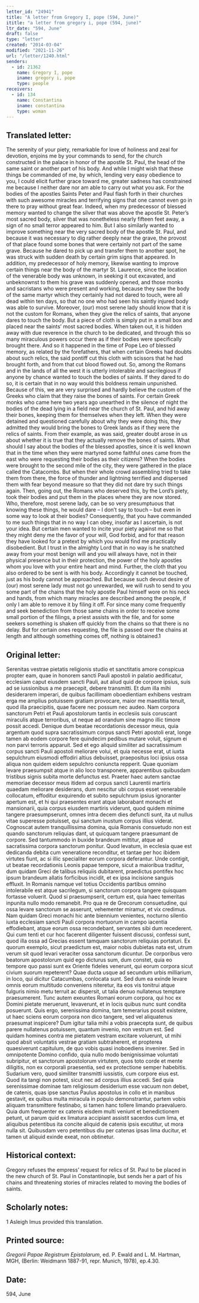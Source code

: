 ```yaml
---
letter_id: "24941"
title: "A letter from Gregory I, pope (594, June)"
ititle: "a letter from gregory i, pope (594, june)"
ltr_date: "594, June"
draft: false
type: "letter"
created: "2014-03-04"
modified: "2021-11-26"
url: "/letter/1240.html"
senders:
  - id: 21362
    name: Gregory I, pope
    iname: gregory i, pope
    type: people
receivers:
  - id: 134
    name: Constantina
    iname: constantina
    type: woman
---
```

<h2> Translated letter:</h2>The serenity of your piety, remarkable for love of holiness and zeal for devotion, enjoins me by your commands to send, for the church constructed in the palace in honor of the apostle St. Paul, the head of the same saint or another part of his body.  And while I might wish that these things be commanded of me, by which, lending very easy obedience to you, I could elicit further grace toward me, greater sadness has constrained me because I neither dare nor am able to carry out what you ask.  For the bodies of the apostles Saints Peter and Paul flash forth in their churches with such awesome miracles and terrifying signs that one cannot even go in there to pray without great fear.  Indeed, when my predecessor of blessed memory wanted to change the silver that was above the apostle St. Peter’s most sacred body, silver that was nonetheless nearly fifteen feet away, a sign of no small terror appeared to him.  But I also similarly wanted to improve something near the very sacred body of the apostle St. Paul, and because it was necessary to dig rather deeply near the grave, the provost of that place found some bones that were certainly not part of the same grave.  Because he dared to pick up and transfer them to another spot, he was struck with sudden death by certain grim signs that appeared.
	In addition, my predecessor of holy memory, likewise wanting to improve certain things near the body of the martyr St. Laurence, since the location of the venerable body was unknown, in seeking it out excavated, and unbeknownst to them his grave was suddenly opened, and those monks and sacristans who were present and working, because they saw the body of the same martyr which they certainly had not dared to touch, were all dead within ten days, so that no one who had seen his saintly injured body was able to survive.
	Moreover, (our) most serene lady should know that it is not the custom for Romans, when they give the relics of saints, that anyone dares to touch the body.  But a piece of cloth is simply put in a small box and placed near the saints’ most sacred bodies.  When taken out, it is hidden away with due reverence in the church to be dedicated, and through this so many miraculous powers occur there as if their bodies were specifically brought there.  And so it happened in the time of Pope Leo of blessed memory, as related by the forefathers, that when certain Greeks had doubts about such relics, the said pontiff cut this cloth with scissors that he had brought forth, and from that cut blood flowed out.  So, among the Romans and in the lands of all the west it is utterly intolerable and sacrilegious if anyone by chance wanted to touch the bodies of saints.  If they dared to do so, it is certain that in no way would this boldness remain unpunished.  Because of this, we are very surprised and hardly believe the custom of the Greeks who claim that they raise the bones of saints.  For certain Greek monks who came here two years ago unearthed in the silence of night the bodies of the dead lying in a field near the church of St. Paul, and hid away their bones, keeping them for themselves when they left.  When they were detained and questioned carefully about why they were doing this, they admitted they would bring the bones to Greek lands as if they were the relics of saints.  From their example, as was said, greater doubt arose in us about whether it is true that they actually remove the bones of saints.
	What should I say about the bodies of the blessed apostles, since it is well known that in the time when they were martyred some faithful ones came from the east who were requesting their bodies as their citizens?  When the bodies were brought to the second mile of the city, they were gathered in the place called the Catacombs.  But when their whole crowd assembling tried to take them from there, the force of thunder and lightning terrified and dispersed them with fear beyond measure so that they did not dare try such things again.  Then, going out, the Romans who deserved this, by the Lord’s piety, took their bodies and put them in the places where they are now stored.
	Who, therefore, most serene lady, can be so very presumptuous that knowing these things, he would dare – I don’t say to touch – but even in some way to look at their bodies?  Consequently, that you have commanded to me such things that in no way I can obey, insofar as I ascertain, is not your idea.  But certain men wanted to incite your piety against me so that they might deny me the favor of your will, God forbid, and for that reason they have looked for a pretext by which you would find me practically disobedient.  But I trust in the almighty Lord that in no way is he snatched away from your most benign will and you will always have, not in their physical presence but in their protection, the power of the holy apostles whom you love with your entire heart and mind.
	Further, the cloth that you also ordered to be sent is with his body.  Accordingly it cannot be touched, just as his body cannot be approached.  But because such devout desire of (our) most serene lady must not go unrewarded, we will rush to send to you some part of the chains that the holy apostle Paul himself wore on his neck and hands, from which many miracles are described among the people, if only I am able to remove it by filing it off.  For since many come frequently and seek benediction from those same chains in order to receive some small portion of the filings, a priest assists with the file, and for some seekers something is shaken off quickly from the chains so that there is no delay.  But for certain ones requesting, the file is passed over the chains at length and although something comes off, nothing is obtained.1
<h2 class="mt-4"> Original letter:</h2>Serenitas vestrae pietatis religionis studio et sanctitatis amore conspicua propter eam, quae in honorem sancti Pauli apostoli in palatio aedificatur, ecclesiam caput eiusdem sancti Pauli, aut aliud quid de corpore ipsius, suis ad se iussionibus a me praecepit, debere transmitti. Et dum ilIa mihi desiderarem imperari, de quibus facillimam oboedientiam exhibens vestram erga me amplius potuissem gratiam provocare, maior me maestitia tenuit, quod illa praecipitis, quae facere nec possum nec audeo. Nam corpora sanctorum Petri et Pauli apostolorum tantis in ecclesiis suis coruscant miraculis atque terroribus, ut neque ad orandum sine magno illic timore possit accedi. Denique dum beatae recordationis decessor meus, quia argentum quod supra sacratissimum corpus sancti Petri apostoli erat, longe tamen ab eodem corpore fere quindecim pedibus mutare voluit, signum ei non parvi terroris apparuit. Sed et ego aliquid similiter ad sacratissimum corpus sancti Pauli apostoli meliorare volui, et quia necesse erat, ut iuxta sepulchrum eiusmodi effodiri altius debuisset, praepositus loci ipsius ossa aliqua non quidem eidem sepulchro coniuncta repperit. Quae quoniam levare praesumpsit atque in alio loco transponere, apparentibus quibusdam tristibus signis subita morte defunctus est.
Praeter haec autem sanctae memoriae decessor meus itidem ad corpus sancti Laurentii martiris quaedam meliorare desiderans, dum nescitur ubi corpus esset venerabile collocatum, effoditur exquirendo et subito sepulchrum ipsius ignoranter apertum est, et hi qui praesentes erant atque laborabant monachi et mansionarii, quia corpus eiusdem martiris viderunt, quod quidem minime tangere praesumpserunt, omnes intra decem dies defuncti sunt, ita ut nullus vitae superesse potuisset, qui sanctum inustum corpus illius viderat.
Cognoscat autem tranquillissima domina, quia Romanis consuetudo non est quando sanctorum reliquias dant, ut quicquam tangere praesumant de corpore. Sed tantummodo in buxide brandeum mittitur, atque ad sacratissima corpora sanctorum ponitur. Quod levatum, in ecclesia quae est dedicanda debita cum veneratione reconditur, et tantae per hoc ibidem virtutes fiunt, ac si illic specialiter eorum corpora deferantur. Unde contigit, ut beatae recordationis Leonis papae tempore, sicut a maioribua traditur, dum quidam Greci de talibus reliquiis dubitarent, praedictus pontifex hoc ipsum brandeum allatis forficibus incidit, et ex ipsa incisione sanguis effluxit. In Romanis namque vel totius Occidentis partibus omnino intolerabile est atque sacrilegum, si sanctorum corpora tangere quisquam fortasse voluerit. Quod si praesumpserit, certum est, quia haec temeritas inpunita nullo modo remanebit. Pro qua re de Grecorum consuetudine, qui ossa levare sanctorum se asserunt, vehementer miramur, et vix credimus. Nam quidam Greci monachi hic ante biennium venientes, nocturno silentio iuxta ecclesiam sancti Pauli corpora mortuorum in campo iacentia effodiebant, atque eorum ossa recondebant, servantes sibi dum recederent. Qui cum tenti et cur hoc facerent diligenter fuissent discussi, confessi sunt, quod illa ossa ad Grecias essent tamquam sanctorum reliquias portaturi. Ex quorum exemplo, sicut praedictum est, maior nobis dubietas nata est, utrum verum sit quod levari veraciter ossa sanctorum dicuntur.
De corporibus vero beatorum apostolorum quid ego dicturus sum, dum constet, quia eo tempore quo passi sunt ex Oriente fideles venerunt, qui eorum corpora sicut civium suorum repeterent? Quae ducta usque ad secundum urbis milliarium, in loco, qui dicitur Catacumbas, conlocata sunt. Sed dum ea exinde levare omnis eorum multitudo conveniens niteretur, ita eos vis tonitrui atque fulguris nimio metu terruit ac dispersit, ut talia denuo nullatenus temptare praesumerent. Tunc autem exeuntes Romani eorum corpora, qui hoc ex Domini  pietate meruerunt, levaverunt, et in locis quibus nunc sunt condita posuerunt.
Quis ergo, serenissima domina, tam temerarius possit existere, ut haec sciens eorum corpora non dico tangere, sed vel aliquatenus praesumat inspicere? Dum igitur talia mihi a vobis praecepta sunt, de quibus parere nullatenus potuissem, quantum invenio, non vestrum est. Sed quidam homines contra me pietatem vestram excitare voluerunt, ut mihi quod absit voluntatis vestrae gratiam subtraherent, et propterea quaesiverunt capitulum, de quo vobis quasi inoboediens invenirer. Sed in omnipotente Domino confido, quia nullo modo benignissimae voluntati subripitur, et sanctorum apostolorum virtutem, quos toto corde et mente diligitis, non ex corporali praesentia, sed ex protectione semper habebitis.
Sudarium vero, quod similiter transmitti iussistis, cum corpore eius est. Quod ita tangi non potest, sicut nec ad corpus illius accedi. Sed quia serenissimae dominae tam religiosum desiderium esse vacuum non debet, de catenis, quas ipse sanctus Paulus apostolus in collo et in manibus gestavit, ex quibus multa miracula in populo demonstrantur, partem vobis aliquam transmittere festinabo, si tamen hanc tollere limando praevaluero. Quia dum frequenter ex catenis eisdem multi veniunt et benedictionem petunt, ut parum quid ex limatura accipiant assistit sacerdos cum lima, et aliquibus petentibus ita concite aliquid de catenis ipsis excutitur, ut mora nulla sit. Quibusdam vero petentibus diu per catenas ipsas lima ducitur, et tamen ut aliquid exinde exeat, non obtinetur.
<h2 class="mt-4"> Historical context:</h2>Gregory refuses the empress’ request for relics of St. Paul to be placed in the new church of St. Paul in Constantinople, but sends her a part of his  chains and threatening stories of miracles related to moving the bodies of saints.
<h2 class="mt-4"> Scholarly notes:</h2>1 Asleigh Imus provided this translation.
<h2 class="mt-4"> Printed source:</h2><p><em>Gregorii Papae Registrum Epistolarum</em>, ed. P. Ewald and L. M. Hartman, MGH, (Berlin: Weidmann 1887-91, repr. Munich, 1978), ep.4.30.</p><h2 class="mt-4"> Date:</h2>594, June